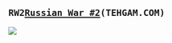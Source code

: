 `RW2`<a href="http://www.tehgam.com/viewforum.php?f=36">`Russian War #2`</a>`(TEHGAM.COM)`
---
<img src="http://i.imgur.com/baeFzPd.jpg">
